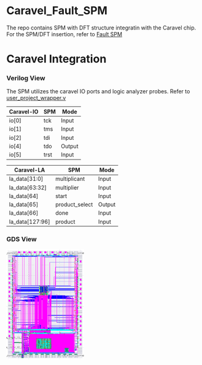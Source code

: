 # Caravel_Fault_SPM

The repo contains SPM with DFT structure integratin with the Caravel chip. For the SPM/DFT insertion, refer to [Fault SPM](https://github.com/Manarabdelaty/Fault-SPM)

# Caravel Integration

### Verilog View

The SPM utilizes the caravel IO ports and logic analyzer probes. Refer to [user_project_wrapper.v](verilog/rtl/user_project_wrapper.v)

| Caravel-IO    | SPM           |  Mode
| ------------- | ------------- | -------------
|  io[0]        | tck           | Input
|  io[1]        | tms           | Input
|  io[2]        | tdi           | Input
|  io[4]        | tdo           | Output
|  io[5]        | trst          | Input

| Caravel-LA        | SPM            |  Mode
| ----------------- | ---------------| -------------
|  la_data[31:0]    | multiplicant   | Input
|  la_data[63:32]   | multiplier     | Input
|  la_data[64]      | start          | Input
|  la_data[65]      | product_select | Output
|  la_data[66]      | done           | Input
|  la_data[127:96]  | product        | Input

### GDS View

<p align=”center”>
<img src="doc/Screenshot%20from%202021-02-03%2011-51-36.png" width="40%" height="40%">
</p>
